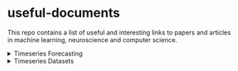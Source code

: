 # useful-documents
This repo contains a list of useful and interesting links to papers and articles in machine learning, neuroscience and computer science.

<details>
<summary> Timeseries Forecasting </summary>
<br>
  Temporal Fusion Transformers for Interpretable Multi-horizon Time Series Forecasting:
              https://paperswithcode.com/paper/temporal-fusion-transformers-for
</details>

<details>
   <summary> Timeseries Datasets </summary>
 <br>
    https://www.nrel.gov/grid/solar-power-data.html
</details>





